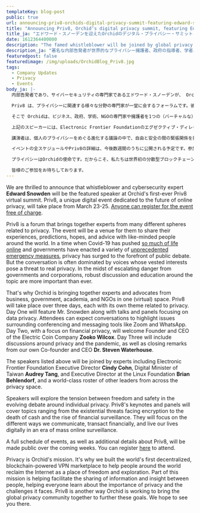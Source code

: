 ```yaml
---
templateKey: blog-post
public: true
url: announcing-priv8-orchids-digital-privacy-summit-featuring-edward-snowden
title: "Announcing Priv8, Orchid’s digital privacy summit, featuring Edward Snowden"
title_ja: "エドワード・スノーデンを迎えたOrchidのデジタル・プライバシー・サミット「Priv8」を発表"
date: 1612364400000
description: "The famed whistleblower will be joined by global privacy advocates, government leaders, academics and technologists"
description_ja: "著名な内部告発者が世界的なプライバシー擁護者、政府の指導者、学者、技術者らと共に参加"
featuredpost: false
featuredimage: /img/uploads/OrchidBlog_Priv8.jpg
tags:
  - Company Updates
  - Privacy
  - Events
body_ja: |-
  内部告発者であり、サイバーセキュリティの専門家であるエドワード・スノーデンが、 Orchidが初めて開催するバーチャルサミット「Priv8」のスピーカーとして登場することを発表します。Priv8は、オンライン・プライバシーの未来をテーマにしたユニークなデジタル・イベントで、3月23日から25日まで開催されます。[こちらから](https://www.ja.orchid.com/priv8)どなたでも無料でご登録いただけます。

  Priv8 は、プライバシーに関連する様々な分野の専門家が一堂に会するフォーラムです。彼らの経験や予測、希望、アドバイスなどを世界中の志を同じくする人々と共有する場となる。Covid-19が生活の多くをオンライン上に押し出し、政府が様々な前例のない緊急対策を実施している時代に、プライバシーは公的な議論の最前線に急浮上している。しかし、この議論はしばしば既得権益を持つ人々の声によって支配されています。政府や企業からの危険がエスカレートする中で、この話題を中心とした堅実な議論と教育は、これまで以上に重要なものとなっています。

  そこで Orchidは、ビジネス、政府、学術、NGOの専門家や擁護者を1つの（バーチャルな）空間に集めました。Priv8は3日間にわたって開催され、それぞれがプライバシーに関連したテーマを持っています。初日はスノーデン氏の講演に加え、データプライバシーに焦点を当てた講演やパネルディスカッションが行われます。参加者は、ZoomやWhatsAppのような会議やメッセージングツールをめぐる問題に焦点を当てた会話を期待することができます。2日目は、金融プライバシーに焦点を当て、Electric Coin Company創設者兼CEOのズーコ・ウィルコックスをお迎えします。3日目は、プライバシーとパンデミックについての議論と、当社の共同創業者兼CEOであるスティーブン・ウォーターハウス博士の閉会の挨拶が含まれます。

  上記のスピーカーには、Electronic Frontier Foundationのエグゼクティブ・ディレクターであるシンディ・コーン、台湾のデジタル大臣であるオードリー・タン、Linux Foundationのエグゼクティブ・ディレクターであるブライアン・ベーレンドルフなどの専門家が参加し、プライバシー分野の世界的なリーダーたちが参加します。

  講演者は、個人のプライバシーをめぐる進化する議論の中で、自由と安全の間の緊張関係を探ります。Priv8の基調講演とパネルディスカッションでは、暗号化が直面する実存的な脅威から、現金の死、金融監視の台頭に至るまで、様々なトピックを取り上げます。大規模なオンライン監視の時代に、私たちがコミュニケーションを取り、金銭的な取引を行い、デジタルな生活を送るための様々な方法に焦点を当てます。

  イベントの全スケジュールやPriv8の詳細は、今後数週間のうちに公開される予定です。参加登録は[こちらから](https://www.ja.orchid.com/priv8)どうぞ。

  プライバシーはOrchidの使命です。だからこそ、私たちは世界初の分散型ブロックチェーンを利用したVPNマーケットプレイスを構築し、世界中の人々が自由と探求の場としてのインターネットを取り戻す手助けをしてきました。このミッションの一部は、人々の間で情報や洞察力の共有を促進し、誰もがプライバシーの重要性とそれが直面している課題について学ぶことを支援することです。Priv8は、Orchidが世界のプライバシーコミュニティを一つにして、これらの目標を達成しようとしているもう一つの方法です。

  皆様のご参加をお待ちしております。
---
```

We are thrilled to announce that whistleblower and cybersecurity expert **Edward Snowden** will be the featured speaker at Orchid's first-ever Priv8 virtual summit. Priv8, a unique digital event dedicated to the future of online privacy, will take place from March 23-25. [Anyone can register for the event free of charge](https://www.orchid.com/priv8).

Priv8 is a forum that brings together experts from many different spheres related to privacy. The event will be a venue for them to share their experiences, predictions, hopes, and advice with like-minded people around the world. In a time when Covid-19 has pushed [so much of life online](/tips-for-protecting-your-privacy-while-working-from-home/) and governments have enacted a variety of [unprecedented emergency measures](/defending-freedom-in-the-time-of-coronavirus/), privacy has surged to the forefront of public debate. But the conversation is often dominated by voices whose vested interests pose a threat to real privacy. In the midst of escalating danger from governments and corporations, robust discussion and education around the topic are more important than ever.

That's why Orchid is bringing together experts and advocates from business, government, academia, and NGOs in one (virtual) space. Priv8 will take place over three days, each with its own theme related to privacy. Day One will feature Mr. Snowden along with talks and panels focusing on data privacy. Attendees can expect conversations to highlight issues surrounding conferencing and messaging tools like Zoom and WhatsApp. Day Two, with a focus on financial privacy, will welcome Founder and CEO of the Electric Coin Company **Zooko Wilcox**. Day Three will include discussions around privacy and the pandemic, as well as closing remarks from our own Co-founder and CEO **Dr. Steven Waterhouse**.

The speakers listed above will be joined by experts including Electronic Frontier Foundation Executive Director **Cindy Cohn**, Digital Minister of Taiwan **Audrey Tang**, and Executive Director at the Linux Foundation **Brian Behlendorf**, and a world-class roster of other leaders from across the privacy space.

Speakers will explore the tension between freedom and safety in the evolving debate around individual privacy. Priv8's keynotes and panels will cover topics ranging from the existential threats facing encryption to the death of cash and the rise of financial surveillance. They will focus on the different ways we communicate, transact financially, and live our lives digitally in an era of mass online surveillance.

A full schedule of events, as well as additional details about Priv8, will be made public over the coming weeks. You can register [here](https://www.orchid.com/priv8) to attend.

Privacy is Orchid's mission. It's why we built the world's first decentralized, blockchain-powered VPN marketplace to help people around the world reclaim the Internet as a place of freedom and exploration. Part of this mission is helping facilitate the sharing of information and insight between people, helping everyone learn about the importance of privacy and the challenges it faces. Priv8 is another way Orchid is working to bring the global privacy community together to further these goals. We hope to see you there.